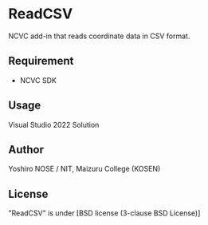 # ReadCSV
NCVC add-in that reads coordinate data in CSV format.

## Requirement
* NCVC SDK

## Usage
Visual Studio 2022 Solution

## Author
Yoshiro NOSE / NIT, Maizuru College (KOSEN)

## License
"ReadCSV" is under [BSD license (3-clause BSD License)] 
